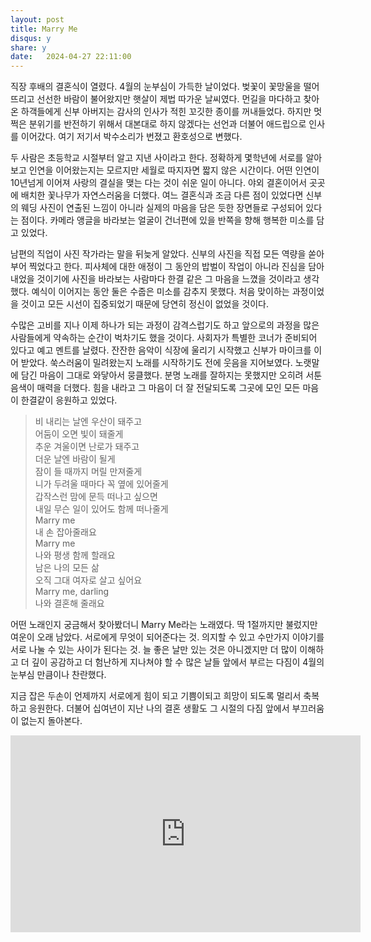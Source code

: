 ```yaml
---
layout: post
title: Marry Me
disqus: y
share: y
date:   2024-04-27 22:11:00
---
```


직장 후배의 결혼식이 열렸다. 4월의 눈부심이 가득한 날이었다. 벚꽃이 꽃망울을 떨어뜨리고 선선한 바람이 불어왔지만 햇살이 제법 따가운 날씨였다. 먼길을 마다하고 찾아온 하객들에게 신부 아버지는 감사의 인사가 적힌 꼬깃한 종이를 꺼내들었다. 하지만 멋쩍은 분위기를 반전하기 위해서 대본대로 하지 않겠다는 선언과 더불어 애드립으로 인사를 이어갔다. 여기 저기서 박수소리가 번졌고 환호성으로 변했다.

두 사람은 초등학교 시절부터 알고 지낸 사이라고 한다. 정확하게 몇학년에 서로를 알아보고 인연을 이어왔는지는 모르지만 세월로 따지자면 짧지 않은 시간이다. 어떤 인연이 10년넘게 이어져 사랑의 결실을 맺는 다는 것이 쉬운 일이 아니다. 야외 결혼이어서 곳곳에 배치한 꽃나무가 자연스러움을 더했다. 여느 결혼식과 조금 다른 점이 있었다면 신부의 웨딩 사진이 연출된 느낌이 아니라 실제의 마음을 담은 듯한 장면들로 구성되어 있다는 점이다. 카메라 앵글을 바라보는 얼굴이 건너편에 있을 반쪽을 향해 행복한 미소를 담고 있었다.

남편의 직업이 사진 작가라는 말을 뒤늦게 알았다. 신부의 사진을 직접 모든 역량을 쏟아 부어 찍었다고 한다. 피사체에 대한 애정이 그 동안의 밥벌이 작업이 아니라 진심을 담아내었을 것이기에 사진을 바라보는 사람마다 한결 같은 그 마음을 느꼈을 것이라고 생각했다. 예식이 이어지는 동안 둘은 수줍은 미소를 감추지 못했다. 처음 맞이하는 과정이었을 것이고 모든 시선이 집중되었기 때문에 당연히 정신이 없었을 것이다.

수많은 고비를 지나 이제 하나가 되는 과정이 감격스럽기도 하고 앞으로의 과정을 많은 사람들에게 약속하는 순간이 벅차기도 했을 것이다. 사회자가 특별한 코너가 준비되어 있다고 예고 멘트를 날렸다. 잔잔한 음악이 식장에 울리기 시작했고 신부가 마이크를 이어 받았다. 쑥스러움이 밀려왔는지 노래를 시작하기도 전에 웃음을 지어보였다. 노랫말에 담긴 마음이 그대로 와닿아서 뭉클했다. 분명 노래를 잘하지는 못했지만 오히려 서툰 음색이 매력을 더했다. 힘을 내라고 그 마음이 더 잘 전달되도록 그곳에 모인 모든 마음이 한결같이 응원하고 있었다.

>비 내리는 날엔 우산이 돼주고  
어둠이 오면 빛이 돼줄게  
추운 겨울이면 난로가 돼주고  
더운 날엔 바람이 될게  
잠이 들 때까지 머릴 만져줄게  
니가 두려울 때마다 꼭 옆에 있어줄게  
갑작스런 맘에 문득 떠나고 싶으면  
내일 무슨 일이 있어도 함께 떠나줄게  
Marry me  
내 손 잡아줄래요  
Marry me  
나와 평생 함께 할래요  
남은 나의 모든 삶  
오직 그대 여자로 살고 싶어요  
Marry me, darling  
나와 결혼해 줄래요  

어떤 노래인지 궁금해서 찾아봤더니 Marry Me라는 노래였다. 딱 1절까지만 불렀지만 여운이 오래 남았다. 서로에게 무엇이 되어준다는 것. 의지할 수 있고 수만가지 이야기를 서로 나눌 수 있는 사이가 된다는 것. 늘 좋은 날만 있는 것은 아니겠지만 더 많이 이해하고 더 깊이 공감하고 더 험난하게 지나쳐야 할 수 많은 날들 앞에서 부르는 다짐이 4월의 눈부심 만큼이나 찬란했다.  

 지금 잡은 두손이 언제까지 서로에게 힘이 되고 기쁨이되고 희망이 되도록 멀리서 축복하고 응원한다. 더불어 십여년이 지난 나의 결혼 생활도 그 시절의 다짐 앞에서 부끄러움이 없는지 돌아본다.

 <iframe width="560" height="315" src="https://www.youtube.com/embed/czH-H8zJJY8?si=PW7DqBtlMjeAFlq6" title="YouTube video player" frameborder="0" allow="accelerometer; autoplay; clipboard-write; encrypted-media; gyroscope; picture-in-picture; web-share" referrerpolicy="strict-origin-when-cross-origin" allowfullscreen></iframe>
